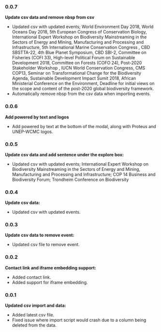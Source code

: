 ### 0.0.7

**Update csv data and remove nbsp from csv**

* Updated csv with updated events;
World Environment Day 2018, World Oceans Day 2018, 5th European Congress of Conservation Biology, International Expert Workshop on Biodiversity Mainstreaming in the Sectors of Energy and Mining, Manufacturing and Processing and Infrastructure, 5th International Marine Conservation Congress , CBD SBSTTA-22, 4th Blue Planet Symposium, CBD SBI-2, Committee on Fisheries (COFI 33), High-level Political Forum on Sustainable Development 2018, Committee on Forests (COFO 24), Post-2020 Stakeholder Workshop , IUCN World Conservation Congress, CMS COP13, Seminar on Transformational Change for the Biodiversity Agenda, Sustainable Development Impact Sumit 2018, African Ministerial Conference on the Environment, Deadline for initial views on the scope and content of the post-2020 global biodiversity framework.
* Automatically remove nbsp from the csv data when importing events.

### 0.0.6

**Add powered by text and logos**

* Add powered by text at the bottom of the modal, along with Proteus and UNEP-WCMC logos.


### 0.0.5

**Update csv data and add sentence under the explore box:**

* Updated csv with updated events;
International Expert Workshop on Biodiversity Mainstreaming in the Sectors of Energy and Mining, Manufacturing and Processing and Infrastructure;
COP 14 Business and Biodiversity Forum;
Trondheim Conference on Biodiversity

### 0.0.4

**Update csv data:**

* Updated csv with updated events.


### 0.0.3

**Update csv data to remove event:**

* Updated csv file to remove event.


### 0.0.2

**Contact link and iframe embedding support:**

* Added contact link.
* Added support for iframe embedding.


### 0.0.1

**Updated csv import and data:**

* Added latest csv file.
* Fixed issue where import script would crash due to a column being deleted from the data.
